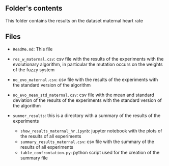 ## Folder's contents
This folder contains the results on the dataset maternal heart rate

## Files
- `ReadMe.md`: This file
- `res_w_maternal.csv`: csv file with the results of the experiments with the evolutionary algorithm, in particular the mutation occurs on the weights of the fuzzy system

- `no_evo_maternal.csv`: csv file with the results of the experiments with the standard version of the algorithm

- `no_evo_mean_std_maternal.csv`: csv file with the mean and standard deviation of the results of the experiments with the standard version of the algorithm

- `summer_results`: this is a directory with a summary of the results of the experiments
    - `show_results_maternal_hr.ipynb`: jupyter notebook with the plots of the results of all experiments
    - `summary_results_maternal.csv`: csv file with the summary of the results of all experiments
    - `table_confrontation.py`: python script used for the creation of the summary file